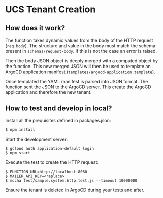 # UCS Tenant Creation

## How does it work?

The function takes dynamic values from the body of the HTTP request (`req.body`).
The structure and value in the body must match the schema present in `schemas/request-body`.
If this is not the case an error is raised.

Then the body JSON object is deeply merged with a computed object by the function. 
This new merged JSON will then be used to template an ArgoCD application manifest (`templates/argocd-application.template`).

Once templated the YAML manifest is parsed into JSON format. The function sent the JSON to the ArgoCD server.
This create the ArgoCD application and therefore the new tenant.


## How to test and develop in local?

Install all the prequisites defined in packages.json:

```
$ npm install
```

Start the development server:

```
$ gcloud auth application-default login
$ npm start
```

Execute the test to create the HTTP request:

```
$ FUNCTION_URL=http://localhost:8080
$ MAILER_API_KEY=<replace>
$ mocha test/sample.system.http.test.js --timeout 10000000
```

Ensure the tenant is deleted in ArgoCD during your tests and after.

